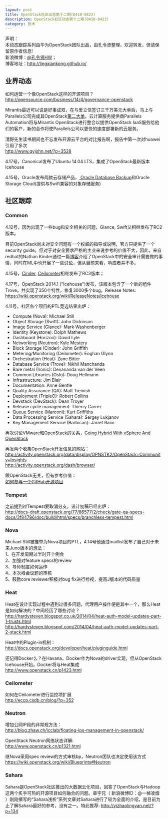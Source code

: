 ```yaml
---
layout: post
title: OpenStack社区动态第十二期(0410-0423)
description: OpenStack社区动态第十二期(0410-0423)
category: 技术
---
```


声明：  
本动态跟踪系列由华为OpenStack团队出品，由孔令贤整理，欢迎转发，但请保留原作者信息!  
新浪微博：[@孔令贤HW](http://weibo.com/lingxiankong)；  
博客地址：<http://lingxiankong.github.io/> 

## 业界动态
如何运营一个像OpenStack这样的开源项目？  
<http://opensource.com/business/14/4/governance-openstack>

Mirantis最近可以说是好事成双，在与爱立信签订三千万美元大单后，马上与Parallels公司完成其OpenStack[第二大单](http://www.businesscloudnews.com/2014/04/09/mirantis-scores-iaas-deal-with-parallels-in-second-openstack-win/)，云计算服务提供商Parallels Automation将与Mirantis OpenStack进行整合以提供OpenStack IaaS服务给他们的客户，新的合作将使Parallels公司以更快的速度部署新的云服务。

清野先生读书期间也不忘发布开源云平台的对比报告啊，报告中第一次对huawei引用了多次  
<http://www.qyjohn.net/?p=3528>

4.17号，Canonical发布了Ubuntu 14.04 LTS，集成了OpenStack最新版本Icehouse

4.15号，Oracle发布两款云存储产品，[ Oracle Database Backup](https://cloud.oracle.com/database_backup)和Oracle Storage Cloud(提供与Swift兼容的对象存储服务)

## 社区跟踪
### Common
4.12号，因为出现了一些bug和安全相关的问题，Glance, Swift又相继发布了RC2版本。

目前OpenStack尚未对安全问题有一个权威的指导或说明，官方只提供了一个security guide，但对于对安全要求严格的主业来说参考的价值不大，因此，来自redhat的Nathan Kinder通过一篇[博客](http://blog-nkinder.rhcloud.com/?p=51)介绍了OpenStack中的安全审计需要做的事情，同时在ML中也开展了一些[讨论](http://openstack.markmail.org/thread/l6nbypuxpazlrdfh#query:+page:1+mid:5bf5s2lxa24ylzo4+state:results)，但从目前来看，响应者并不多。

4.15号，[Cinder](https://launchpad.net/cinder/icehouse/icehouse-rc3), [Ceilometer](https://launchpad.net/ceilometer/icehouse/icehouse-rc3)相继发布了RC3版本；

4.17号，OpenStack 2014.1 ("Icehouse")发布，该版本包含了一个新的组件Trove，共实现了350个特性，修复3000多个bug。Release Notes:  
<https://wiki.openstack.org/wiki/ReleaseNotes/Icehouse>

4.11号，社区各个项目的PTL竞选结果出炉：  
* Compute (Nova): Michael Still  
* Object Storage (Swift): John Dickinson  
* Image Service (Glance): Mark Washenberger    
* Identity (Keystone): Dolph Mathews  
* Dashboard (Horizon): David Lyle  
* Networking (Neutron): Kyle Mestery  
* Block Storage (Cinder): John Griffith  
* Metering/Monitoring (Ceilometer): Eoghan Glynn  
* Orchestration (Heat): Zane Bitter  
* Database Service (Trove): Nikhil Manchanda  
* Bare metal (Ironic): Devananda van der Veen  
* Common Libraries (Oslo): Doug Hellmann  
* Infrastructure: Jim Blair  
* Documentation: Anne Gentle  
* Quality Assurance (QA): Matt Treinish  
* Deployment (TripleO): Robert Collins  
* Devstack (DevStack): Dean Troyer  
* Release cycle management: Thierry Carrez  
* Queue Service (Marconi): Kurt Griffiths  
* Data Processing Service (Sahara): Sergey Lukjanov  
* Key Management Service (Barbican): Jarret Raim

再次讨论VMware和OpenStack的关系，[Going Hybrid With vSphere And OpenStack](http://www.rackspace.com/blog/going-hybrid-with-vsphere-and-openstack/)

再发两个收集OpenStack开发信息的网站：  
<http://activity.openstack.org/data/display/OPNSTK2/OpenStack+Community+Insights>  
<http://activity.openstack.org/dash/browser/>

跟OpenStack无关，但有参考价值：  
[如何参与一个GitHub开源项目](http://mp.weixin.qq.com/s?__biz=MjM5MzA0ODkyMA==&mid=200909764&idx=1&sn=5184c6637977a94916508379b194f3e0)

### Tempest
之前提到过Tempest要取消分支，设计初稿已经出炉：  
<http://docs-draft.openstack.org/77/86577/2/check/gate-qa-specs-docs/3f84796/doc/build/html/specs/branchless-tempest.html>  

### Nova
Michael Still被推举为Nova项目的PTL，4.14号他通过maillist发布了自己对于未来Juno版本的想法：  
1、在开发周期过半时开个例会  
2、加强对feature specs的review  
3、导师制度如何运作  
4、本次峰会议题的审核  
5、鼓励core reviewer积极对bug fix进行检视，提高J版本的代码质量

### Heat
Heat在设计实现过程中遇到过很多问题，代理用户操作便是其中一个，那么Heat是如何解决的？中间经历了哪些讨论？  
<http://hardysteven.blogspot.co.uk/2014/04/heat-auth-model-updates-part-1-trusts.html>  
<http://hardysteven.blogspot.com/2014/04/heat-auth-model-updates-part-2-stack.html>

Heat中的Plugin-in机制：  
<http://docs.openstack.org/developer/heat/pluginguide.html>

还记得Docker么？在Havana，Docker作为Nova的driver实现，但从OpenStack Icehouse开始，Docker将与Heat集成  
<http://www.openstack.cn/p1423.html>

### Ceilometer
如何在Ceilometer进行监控项扩展  
<http://eccp.csdb.cn/blog/?p=352>

### Neutron
增加公网IP段的非常规方法：  
<http://blog.zhaw.ch/icclab/floating-ips-management-in-openstack/>

OpenStack Neutron网络状态详解:  
<http://www.openstack.cn/p1321.html>

继Nova采用spec review的方式审核bp，Neutron团队也决定使用该方式  
<https://wiki.openstack.org/wiki/Blueprints#Neutron>

### Sahara
Sahara是OpenStack社区推出的大数据云化项目，回答了OpenStack与Hadoop这两个炙手可热的开源项目如何融合的问题。章宇兄（ 新浪微博ID：@一棹凌烟 ）刚刚撰写的“Sahara浅析”系列文章对Sahara进行了较为全面的介绍，是目前为止了解Sahara最好的参考，没有之一。特此推荐: <http://yizhaolingyan.net/?p=134>




